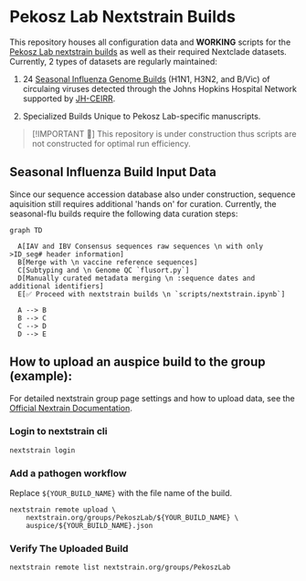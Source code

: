 # Pekosz Lab Nextstrain Builds

This repository houses all configuration data and **WORKING** scripts for the [Pekosz Lab nextstrain builds](https://nextstrain.org/groups/PekoszLab) as well as their required Nextclade datasets. Currently, 2 types of datasets are regularly maintained: 

1. 24 [Seasonal Influenza Genome Builds](seasonal-flu/) (H1N1, H3N2, and B/Vic) of circulaing viruses detected through the Johns Hopkins Hospital Network supported by [JH-CEIRR](https://www.ceirr-network.org/centers/jh-ceirr).

2. Specialized Builds Unique to Pekosz Lab-specific manuscripts.

> [!IMPORTANT 🚧]
> This repository is under construction thus scripts are not constructed for optimal run efficiency.

## Seasonal Influenza Build Input Data

Since our sequence accession database also under construction, sequence aquisition still requires additional 'hands on' for curation. Currently, the seasonal-flu builds require the following data curation steps: 

```mermaid
graph TD

  A[IAV and IBV Consensus sequences raw sequences \n with only >ID_seg# header information]
  B[Merge with \n vaccine reference sequences]
  C[Subtyping and \n Genome QC `flusort.py`]
  D[Manually curated metadata merging \n :sequence dates and additional identifiers]
  E[✅ Proceed with nextstrain builds \n `scripts/nextstrain.ipynb`]

  A --> B
  B --> C
  C --> D
  D --> E

```

## How to upload an auspice build to the group (example): 

For detailed nextstrain group page settings and how to upload data, see the [Official Nextrain Documentation](https://docs.nextstrain.org/en/latest/guides/share/groups/index.html). 

### Login to nextstrain cli

```shell 
nextstrain login
```
### Add a pathogen workflow 

Replace `${YOUR_BUILD_NAME}` with the file name of the build. 

```shell
nextstrain remote upload \
    nextstrain.org/groups/PekoszLab/${YOUR_BUILD_NAME} \
    auspice/${YOUR_BUILD_NAME}.json
```

### Verify The Uploaded Build 

```shell
nextstrain remote list nextstrain.org/groups/PekoszLab
```
